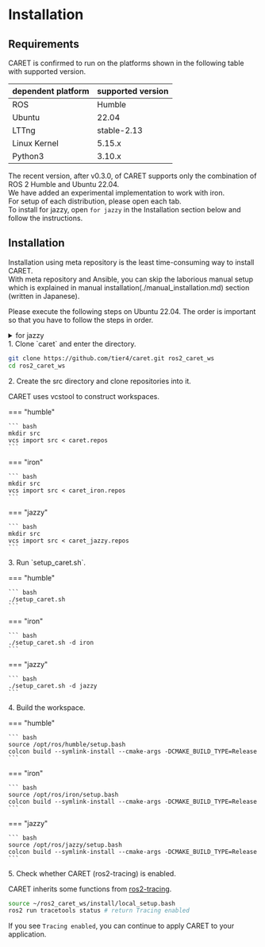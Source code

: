 # Installation

## Requirements

CARET is confirmed to run on the platforms shown in the following table with supported version.

| dependent platform | supported version |
| ------------------ | ----------------- |
| ROS                | Humble            |
| Ubuntu             | 22.04             |
| LTTng              | stable-2.13       |
| Linux Kernel       | 5.15.x            |
| Python3            | 3.10.x            |

The recent version, after v0.3.0, of CARET supports only the combination of ROS 2 Humble and Ubuntu 22.04.  
We have added an experimental implementation to work with iron.  
For setup of each distribution, please open each tab.  
To install for jazzy, open `for jazzy` in the Installation section below and follow the instructions.

## Installation

Installation using meta repository is the least time-consuming way to install CARET.  
With meta repository and Ansible, you can skip the laborious manual setup which is explained in manual installation(./manual_installation.md) section (written in Japanese).

Please execute the following steps on Ubuntu 22.04. The order is important so that you have to follow the steps in order.

   <details>
   <summary>for jazzy</summary>

   Currently, jazzy assumes installation in a virtual environment.
   First, create and activate the virtual environment with the following commands.

   ```bash
   sudo apt install python3-pip
   sudo apt-get install python3-virtualenv

   virtualenv -p python3 --system-site-packages $HOME/venv/jazzy
   source $HOME/venv/jazzy/bin/activate
   ```

   </details>

<prettier-ignore-start>
1. Clone `caret` and enter the directory.
<prettier-ignore-end>

   ```bash
   git clone https://github.com/tier4/caret.git ros2_caret_ws
   cd ros2_caret_ws
   ```

<prettier-ignore-start>
2. Create the src directory and clone repositories into it.
<prettier-ignore-end>

   CARET uses vcstool to construct workspaces.

=== "humble"

    ``` bash
    mkdir src
    vcs import src < caret.repos
    ```

=== "iron"

    ``` bash
    mkdir src
    vcs import src < caret_iron.repos
    ```

=== "jazzy"

    ``` bash
    mkdir src
    vcs import src < caret_jazzy.repos
    ```

<prettier-ignore-start>
3. Run `setup_caret.sh`.
<prettier-ignore-end>

=== "humble"

    ``` bash
    ./setup_caret.sh
    ```

=== "iron"

    ``` bash
    ./setup_caret.sh -d iron
    ```

=== "jazzy"

    ``` bash
    ./setup_caret.sh -d jazzy
    ```

<prettier-ignore-start>
4. Build the workspace.
<prettier-ignore-end>

=== "humble"

    ``` bash
    source /opt/ros/humble/setup.bash
    colcon build --symlink-install --cmake-args -DCMAKE_BUILD_TYPE=Release
    ```

=== "iron"

    ``` bash
    source /opt/ros/iron/setup.bash
    colcon build --symlink-install --cmake-args -DCMAKE_BUILD_TYPE=Release
    ```

=== "jazzy"

    ``` bash
    source /opt/ros/jazzy/setup.bash
    colcon build --symlink-install --cmake-args -DCMAKE_BUILD_TYPE=Release
    ```

<prettier-ignore-start>
5. Check whether CARET (ros2-tracing) is enabled.
<prettier-ignore-end>

   CARET inherits some functions from [ros2-tracing](https://gitlab.com/ros-tracing/ros2_tracing).

   ```bash
   source ~/ros2_caret_ws/install/local_setup.bash
   ros2 run tracetools status # return Tracing enabled
   ```

If you see `Tracing enabled`, you can continue to apply CARET to your application.
